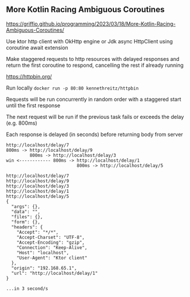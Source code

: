 ## More Kotlin Racing Ambiguous Coroutines

https://griffio.github.io/programming/2023/03/18/More-Kotlin-Racing-Ambiguous-Coroutines/

Use ktor http client with OkHttp engine or Jdk async HttpClient using coroutine await extension 

Make staggered requests to http resources with delayed responses and return the first coroutine to respond, cancelling the rest if already running

https://httpbin.org/

Run locally `docker run -p 80:80 kennethreitz/httpbin`

Requests will be run concurrently in random order with a staggered start until the first response

The next request will be run if the previous task fails or exceeds the delay (e.g. 800ms)

Each response is delayed (in seconds) before returning body from server

```
http://localhost/delay/7
800ms -> http://localhost/delay/9
         800ms -> http://localhost/delay/3
win <------------ 800ms -> http://localhost/delay/1
                           800ms -> http://localhost/delay/5
```

```
http://localhost/delay/7
http://localhost/delay/9
http://localhost/delay/3
http://localhost/delay/1
http://localhost/delay/5
{
  "args": {}, 
  "data": "", 
  "files": {}, 
  "form": {}, 
  "headers": {
    "Accept": "*/*", 
    "Accept-Charset": "UTF-8", 
    "Accept-Encoding": "gzip", 
    "Connection": "Keep-Alive", 
    "Host": "localhost", 
    "User-Agent": "Ktor client"
  }, 
  "origin": "192.168.65.1", 
  "url": "http://localhost/delay/1"
}

...in 3 second/s

```
